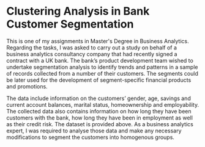 # Clustering Analysis in Bank Customer Segmentation
This is one of my assignments in Master's Degree in Business Analytics. Regarding the tasks, I was asked to carry out a study on behalf of a business analytics consultancy company that had recently signed a contract with a UK bank. The bank’s product development team wished to undertake segmentation analysis to identify trends and patterns in a sample of records collected from a number of their customers. The segments could be later used for the development of segment-specific financial products and promotions.

The data include information on the customers’ gender, age, savings and current account balances, marital status, homeownership and employability. The collected data also contains information on how long they have been customers with the bank, how long they have been in employment as well as their credit risk. The dataset is provided above. As a business analytics expert, I was required to analyse those data and make any necessary modifications to segment the customers into homogenous groups.

